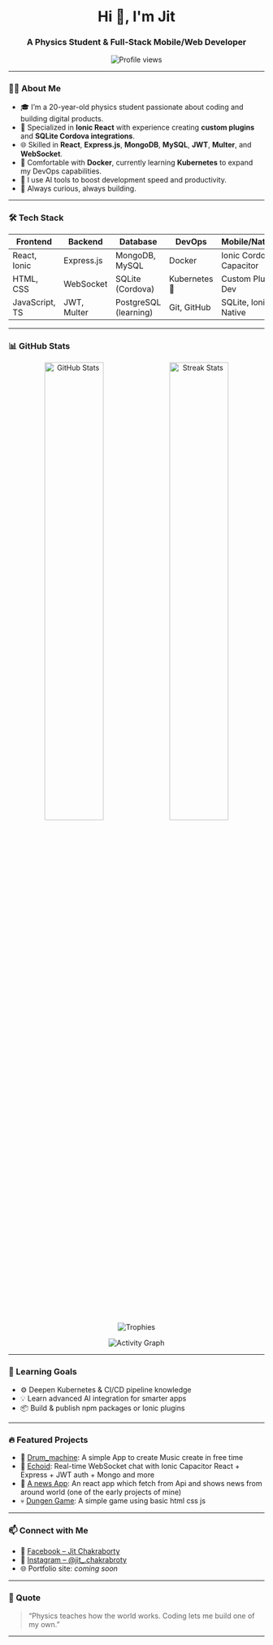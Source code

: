 <h1 align="center">Hi 👋, I'm Jit</h1>
<h3 align="center">A Physics Student & Full-Stack Mobile/Web Developer</h3>

<p align="center">
  <img src="https://komarev.com/ghpvc/?username=fabulousman12&label=Profile%20views&color=0e75b6&style=flat" alt="Profile views" />
</p>

---

### 👨‍💻 About Me

- 🎓 I’m a 20-year-old physics student passionate about coding and building digital products.
- 📱 Specialized in **Ionic React** with experience creating **custom plugins** and **SQLite Cordova integrations**.
- 🌐 Skilled in **React**, **Express.js**, **MongoDB**, **MySQL**, **JWT**, **Multer**, and **WebSocket**.
- 🐳 Comfortable with **Docker**, currently learning **Kubernetes** to expand my DevOps capabilities.
- 🤖 I use AI tools to boost development speed and productivity.
- 🚀 Always curious, always building.

---

### 🛠️ Tech Stack

| Frontend        | Backend        | Database         | DevOps         | Mobile/Native        |
|-----------------|----------------|------------------|----------------|-----------------------|
| React, Ionic    | Express.js     | MongoDB, MySQL   | Docker         | Ionic Cordova, Capacitor |
| HTML, CSS       | WebSocket      | SQLite (Cordova) | Kubernetes 🔄  | Custom Plugin Dev     |
| JavaScript, TS  | JWT, Multer    | PostgreSQL (learning) | Git, GitHub | SQLite, Ionic Native |

---

### 📊 GitHub Stats

<p align="center">
  <img src="https://github-readme-stats.vercel.app/api?username=fabulousman12&show_icons=true&theme=radical" alt="GitHub Stats" width="48%"/>
  <img src="https://github-readme-streak-stats.herokuapp.com/?user=fabulousman12&theme=radical" alt="Streak Stats" width="48%"/>
</p>

<p align="center">
  <img src="https://github-profile-trophy.vercel.app/?username=fabulousman12&theme=monokai&margin-w=15&no-frame=true" alt="Trophies" />
</p>

<p align="center">
  <img src="https://github-readme-activity-graph.vercel.app/graph?username=fabulousman12&theme=github-compact" alt="Activity Graph" />
</p>

---

### 🧠 Learning Goals

- ⚙️ Deepen Kubernetes & CI/CD pipeline knowledge
- 💡 Learn advanced AI integration for smarter apps
- 📦 Build & publish npm packages or Ionic plugins

---

### 🔥 Featured Projects

- 🔌 [Drum_machine](https://github.com/fabulousman12/fcc_drum_machine): A simple App to create Music create in free time 
- 💬 [Echoid](https://github.com/fabulousman12/Echoid): Real-time WebSocket chat with Ionic Capacitor React + Express + JWT auth + Mongo and more
- 🧰 [A news App](https://github.com/fabulousman12/news_mokey): An react app which fetch from Api and shows news from around world (one of the early projects of mine)
- 💀 [Dungen Game](https://github.com/fabulousman12/dungen_game): A simple game using basic html css js
---

### 📫 Connect with Me

- 📘 [Facebook – Jit Chakraborty](https://www.facebook.com/share/1JMdMsGhdE/)
- 📸 [Instagram – @jit_.chakrabroty](https://www.instagram.com/jit_.chakraborty?igsh=MjhyNWltejM5b2l5)
- 🌐 Portfolio site: *coming soon*


---

### 💬 Quote

> “Physics teaches how the world works. Coding lets me build one of my own.”

---
